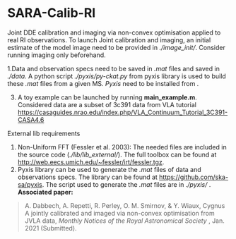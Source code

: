 # SARA-Calib-RI
Joint DDE calibration and imaging via non-convex optimisation applied to real RI observations.
To launch Joint calibration and imaging, an initial estimate of the model image need to be provided in *./image_init/*. Consider running imaging only beforehand. 

1.Data and observation specs need to be saved in *.mat* files and saved in *./data*.
A python script *./pyxis/py-ckat.py* from pyxis library is used to build these *.mat* files from  a given MS. 
*Pyxis* need to be installed from .

3. A toy example can be launched by running **main_example.m**. 
Considered data are a subset of  3c391 data from VLA tutorial https://casaguides.nrao.edu/index.php/VLA_Continuum_Tutorial_3C391-CASA4.6

External lib requirements
1. Non-Uniform FFT (Fessler et al. 2003): The needed files are included in the source code (*./lib/lib_external/*). The full toolbox can be found at http://web.eecs.umich.edu/~fessler/irt/fessler.tgz.
2. Pyxis library can be used to generate the *.mat* files of data and observations specs. The library can be found at https://github.com/ska-sa/pyxis. The script used to generate the *.mat* files are in *./pyxis/* .
**Associated paper:**
> A. Dabbech, A. Repetti, R. Perley, O. M. Smirnov, & Y. Wiaux, Cygnus A jointly calibrated and imaged via non-convex optimisation from JVLA data</a>, <i>Monthly Notices of the Royal Astronomical Society </i>, Jan. 2021 (Submitted).
# <a href="https://arxiv.org/abs/1701.03689">
